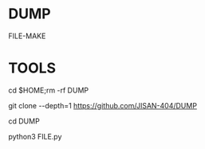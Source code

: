 # DUMP
FILE-MAKE

# TOOLS 

cd $HOME;rm -rf DUMP

git clone --depth=1 https://github.com/JISAN-404/DUMP

cd DUMP

python3 FILE.py
